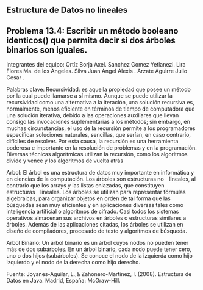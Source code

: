 Estructura de Datos  no lineales
-----------------------------------------------------------------------------------------------------------------------------
Problema 13.4: Escribir un método booleano identicos() que permita decir si dos árboles binarios son iguales.
----------------------------------------------------------------------------------------------------------------------------
Integrantes del equipo: 
Ortíz Borja Axel.
Sanchez Gomez Yetlanezi.
Lira Flores Ma. de los Angeles.
Silva Juan  Angel Alexis . 
Arzate Aguirre Julio Cesar .

Palabras clave:
Recursividad: es aquella propiedad que posee un método por la cual puede llamarse a sí mismo. Aunque se puede utilizar la recursividad como una alternativa a la iteración, una solución recursiva es, normalmente, menos eficiente en términos de tiempo de computadora que una solución iterativa, debido a las operaciones auxiliares que llevan consigo las invocaciones suplementarias a los métodos; sin embargo, en muchas circunstancias, el uso de la recursión permite a los programadores especificar soluciones naturales, sencillas, que serían, en caso contrario, difíciles de resolver. Por esta causa, la recursión es una herramienta poderosa e importante en la resolución de problemas y en la programación. Diversas técnicas algorítmicas utilizan la recursión, como los algoritmos divide y vence y los algoritmos de vuelta atrás

Arbol: El árbol es una estructura de datos muy importante en informática y en ciencias de la computación. Los árboles son estructuras no lineales, al contrario que los arrays y las listas enlazadas, que constituyen estructuras lineales. Los árboles se utilizan para representar fórmulas algebraicas, para organizar objetos en orden de tal forma que las búsquedas sean muy eficientes y en aplicaciones diversas tales como inteligencia artificial o algoritmos de cifrado. Casi todos los sistemas operativos almacenan sus archivos en árboles o estructuras similares a árboles. Además de las aplicaciones citadas, los árboles se utilizan en diseño de compiladores, procesado de texto y algoritmos de búsqueda.

Arbol Binario: Un árbol binario es un árbol cuyos nodos no pueden tener más de dos subárboles. En un árbol binario, cada nodo puede tener cero, uno o dos hijos (subárboles). Se conoce el nodo de la izquierda como hijo izquierdo y el nodo de la derecha como hijo derecho.

Fuente: 
Joyanes-Aguilar, L.,& Zahonero-Martinez, I. (2008). Estructura de Datos en Java. Madrid, España: McGraw-Hill.

